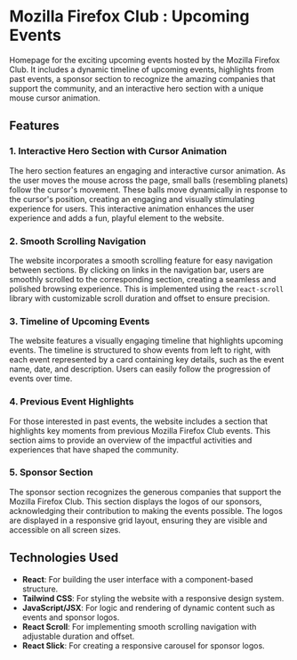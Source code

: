 # Mozilla Firefox Club : Upcoming Events

Homepage for the exciting upcoming events hosted by the Mozilla Firefox Club. It includes a dynamic timeline of upcoming events, highlights from past events, a sponsor section to recognize the amazing companies that support the community, and an interactive hero section with a unique mouse cursor animation.

## Features

### 1. **Interactive Hero Section with Cursor Animation**
The hero section features an engaging and interactive cursor animation. As the user moves the mouse across the page, small balls (resembling planets) follow the cursor's movement. These balls move dynamically in response to the cursor's position, creating an engaging and visually stimulating experience for users. This interactive animation enhances the user experience and adds a fun, playful element to the website.

### 2. **Smooth Scrolling Navigation**
The website incorporates a smooth scrolling feature for easy navigation between sections. By clicking on links in the navigation bar, users are smoothly scrolled to the corresponding section, creating a seamless and polished browsing experience. This is implemented using the `react-scroll` library with customizable scroll duration and offset to ensure precision.

### 3. **Timeline of Upcoming Events**
The website features a visually engaging timeline that highlights upcoming events. The timeline is structured to show events from left to right, with each event represented by a card containing key details, such as the event name, date, and description. Users can easily follow the progression of events over time.

### 4. **Previous Event Highlights**
For those interested in past events, the website includes a section that highlights key moments from previous Mozilla Firefox Club events. This section aims to provide an overview of the impactful activities and experiences that have shaped the community.

### 5. **Sponsor Section**
The sponsor section recognizes the generous companies that support the Mozilla Firefox Club. This section displays the logos of our sponsors, acknowledging their contribution to making the events possible. The logos are displayed in a responsive grid layout, ensuring they are visible and accessible on all screen sizes.


## Technologies Used

- **React**: For building the user interface with a component-based structure.
- **Tailwind CSS**: For styling the website with a responsive design system.
- **JavaScript/JSX**: For logic and rendering of dynamic content such as events and sponsor logos.
- **React Scroll**: For implementing smooth scrolling navigation with adjustable duration and offset.
- **React Slick**: For creating a responsive carousel for sponsor logos.

